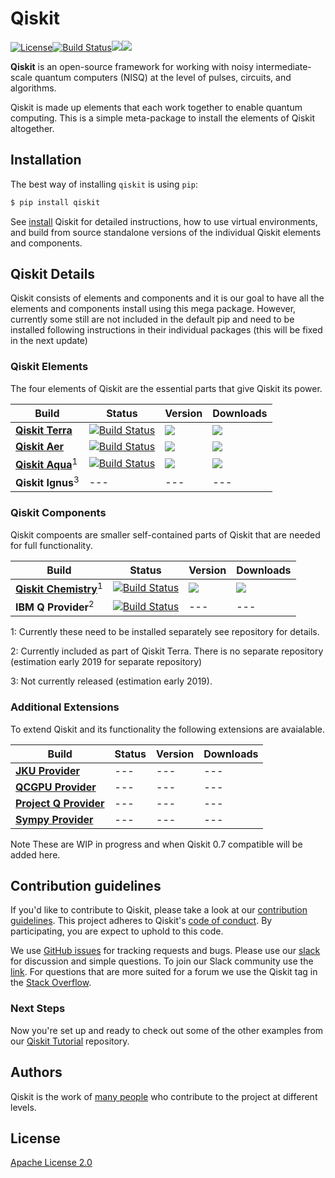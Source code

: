 
# Qiskit

[![License](https://img.shields.io/github/license/Qiskit/qiskit.svg?style=popout-square)](https://opensource.org/licenses/Apache-2.0)[![Build Status](https://img.shields.io/travis/com/Qiskit/qiskit/master.svg?style=popout-square)](https://travis-ci.com/Qiskit/qiskit)[![](https://img.shields.io/github/release/Qiskit/qiskit.svg?style=popout-square)](https://github.com/Qiskit/qiskit/releases)[![](https://img.shields.io/pypi/dm/qiskit.svg?style=popout-square)](https://pypi.org/project/qiskit/)

**Qiskit** is an open-source framework for working with noisy intermediate-scale quantum computers (NISQ) at the level of pulses, circuits, and algorithms.

Qiskit is made up elements that each work together to enable quantum computing. This is a simple meta-package to install the elements of Qiskit altogether.

## Installation 

The best way of installing `qiskit` is using `pip`:

```bash
$ pip install qiskit
```

See [install](doc/install.rst) Qiskit for detailed instructions, how to use virtual environments, and 
build from source standalone versions of the individual Qiskit elements and components.

## Qiskit Details

Qiskit consists of elements and components and it is our goal to have all the elements and components install 
using this mega package. However, currently some still are not included
in the default pip and need to be installed following instructions in their individual packages (this will be fixed
in the next update)

### Qiskit Elements

The four elements of Qiskit are the essential parts that give Qiskit its power. 

| Build   | Status | Version | Downloads | 
| ---             | ---    | --- | --- |
| [**Qiskit Terra**](https://github.com/Qiskit/qiskit-terra)   |  [![Build Status](https://img.shields.io/travis/Qiskit/qiskit-terra/master.svg?style=popout-square)](https://travis-ci.org/Qiskit/qiskit-terra)| [![](https://img.shields.io/github/release/Qiskit/qiskit-terra.svg?style=popout-square)](https://github.com/Qiskit/qiskit-terra/releases)  | [![](https://img.shields.io/pypi/dm/qiskit-terra.svg?style=popout-square)](https://pypi.org/project/qiskit-terra/) |
| [**Qiskit Aer**](https://github.com/Qiskit/qiskit-aer)   |  [![Build Status](https://img.shields.io/travis/com/Qiskit/qiskit-aer/master.svg?style=popout-square)](https://travis-ci.com/Qiskit/qiskit-aer) | [![](https://img.shields.io/github/release/Qiskit/qiskit-aer.svg?style=popout-square)](https://github.com/Qiskit/qiskit-aer/releases) | [![](https://img.shields.io/pypi/dm/qiskit-aer.svg?style=popout-square)](https://pypi.org/project/qiskit-aer/) |
| [**Qiskit Aqua**](https://github.com/Qiskit/qiskit-aqua)<sup>1</sup>  |  [![Build Status](https://img.shields.io/travis/com/Qiskit/qiskit-aqua/master.svg?style=popout-square)](https://travis-ci.com/Qiskit/qiskit-aqua) |  [![](https://img.shields.io/github/release/Qiskit/qiskit-aqua.svg?style=popout-square)](https://github.com/Qiskit/qiskit-aqua/releases) |[![](https://img.shields.io/pypi/dm/qiskit-aqua.svg?style=popout-square)](https://pypi.org/project/qiskit-aqua/) |
| **Qiskit Ignus**<sup>3</sup>   |  --- |  ---| --- |

### Qiskit Components

Qiskit compoents are smaller self-contained parts of Qiskit that are needed for full functionality.

| Build   | Status | Version | Downloads | 
| ---             | ---    | --- | --- |
| [**Qiskit Chemistry**](https://github.com/Qiskit/qiskit-chemistry)<sup>1</sup>  |  [![Build Status](https://img.shields.io/travis/com/Qiskit/qiskit-chemistry/master.svg?style=popout-square)](https://travis-ci.com/Qiskit/qiskit-chemistry) |  [![](https://img.shields.io/github/release/Qiskit/qiskit-chemistry.svg?style=popout-square)](https://github.com/Qiskit/qiskit-chemistry/releases)   | [![](https://img.shields.io/pypi/dm/qiskit-chemistry.svg?style=popout-square)](https://pypi.org/project/qiskit-chemistry/) |
| **IBM Q Provider**<sup>2</sup>   |  [![Build Status](https://travis-matrix-badges.herokuapp.com/repos/Qiskit/qiskit-terra/branches/master/8)](https://travis-ci.org/Qiskit/qiskit-terra) |  --- | --- |

1: Currently these need to be installed separately see repository for details. 

2: Currently included as part of Qiskit Terra. There is no separate repository (estimation early 2019 for separate repository)

3: Not currently released (estimation early 2019).

### Additional Extensions

To extend Qiskit and its functionality the following extensions are avaialable.

| Build   | Status | Version | Downloads |
| ---   | --- | --- | --- |
| [**JKU Provider**](https://github.com/Qiskit/qiskit-jku-provider)   |  --- |  --- | --- |
| [**QCGPU Provider**](https://github.com/Qiskit/qiskit-qcgpu-provider)  |  --- |  --- | --- |
| [**Project Q Provider**](https://github.com/Qiskit/qiskit-projectq-provider)   |  --- |  --- | --- |
| [**Sympy Provider**](https://github.com/Qiskit/qiskit-sympy-provider)   |  --- |  --- | --- |

Note These are WIP in progress and when Qiskit 0.7 compatible will be added here. 

## Contribution guidelines

If you'd like to contribute to Qiskit, please take a look at our
[contribution guidelines](.github/CONTRIBUTING.rst). This project adheres to Qiskit's [code of conduct](.github/CODE_OF_CONDUCT.rst). By participating, you are expect to uphold to this code.

We use [GitHub issues](https://github.com/Qiskit/qiskit/issues) for tracking requests and bugs. Please use our [slack](https://qiskit.slack.com) for discussion and simple questions. To join our Slack community use the [link](https://join.slack.com/t/qiskit/shared_invite/enQtNDc2NjUzMjE4Mzc0LTMwZmE0YTM4ZThiNGJmODkzN2Y2NTNlMDIwYWNjYzA2ZmM1YTRlZGQ3OGM0NjcwMjZkZGE0MTA4MGQ1ZTVmYzk). For questions that are more suited for a forum we use the Qiskit tag in the [Stack Overflow](https://stackoverflow.com/questions/tagged/qiskit).

### Next Steps

Now you're set up and ready to check out some of the other examples from our
[Qiskit Tutorial](https://github.com/Qiskit/qiskit-tutorial) repository.

## Authors

Qiskit is the work of [many people](https://github.com/Qiskit/qiskit/graphs/contributors) who contribute to the project at different levels.

## License

[Apache License 2.0](LICENSE.txt)
